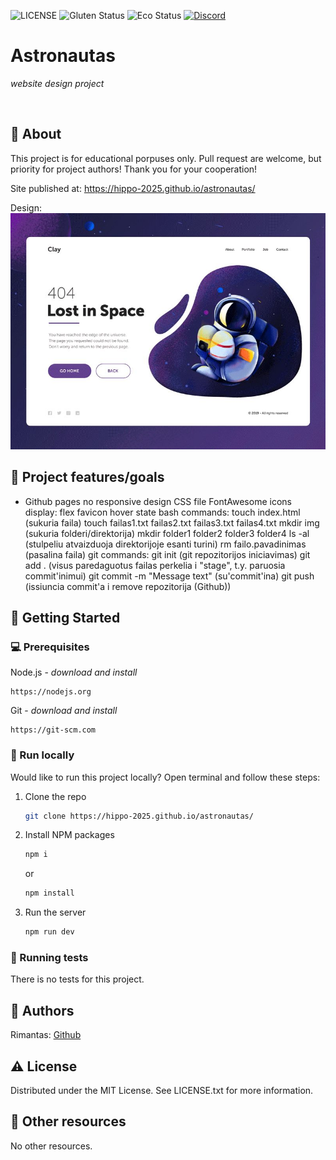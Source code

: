 
![LICENSE](https://img.shields.io/badge/license-MIT-blue.svg?style=flat-square)
![Gluten Status](https://img.shields.io/badge/Gluten-Free-green.svg)
![Eco Status](https://img.shields.io/badge/ECO-Friendly-green.svg)
[![Discord](https://discord.com/api/guilds/571393319201144843/widget.png)](https://discord.gg/dRwW4rw)

# Astronautas

_website design project_

<br>

## 🌟 About

This project is for educational porpuses only. Pull request are welcome, but priority for project authors! Thank you for your cooperation!

Site published at: https://hippo-2025.github.io/astronautas/  

Design: ![alt text](./original-design.png)

## 🎯 Project features/goals

-   Github pages
no responsive design
CSS file
FontAwesome icons
display: flex
favicon
hover state
bash commands:
touch index.html (sukuria faila)
touch failas1.txt failas2.txt failas3.txt failas4.txt
mkdir img (sukuria folderi/direktorija)
mkdir folder1 folder2 folder3 folder4
ls -al (stulpeliu atvaizduoja direktorijoje esanti turini)
rm failo.pavadinimas (pasalina faila)
git commands:
git init (git repozitorijos iniciavimas)
git add . (visus paredaguotus failas perkelia i "stage", t.y. paruosia commit'inimui)
git commit -m "Message text" (su'commit'ina)
git push (issiuncia commit'a i remove repozitorija (Github))


## 🧰 Getting Started

### 💻 Prerequisites

Node.js - _download and install_

```
https://nodejs.org
```

Git - _download and install_

```
https://git-scm.com
```

### 🏃 Run locally

Would like to run this project locally? Open terminal and follow these steps:

1. Clone the repo
    ```sh
    git clone https://hippo-2025.github.io/astronautas/
    ```
2. Install NPM packages
    ```sh
    npm i
    ```
    or
    ```sh
    npm install
    ```
3. Run the server
    ```sh
    npm run dev
    ```

### 🧪 Running tests

There is no tests for this project.

## 🎅 Authors

Rimantas: [Github](https://github.com/belauzas)

## ⚠️ License

Distributed under the MIT License. See LICENSE.txt for more information.

## 🔗 Other resources

No other resources.